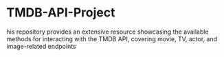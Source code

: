 # TMDB-API-Project
his repository provides an extensive resource showcasing the available methods for interacting with the TMDB API, covering movie, TV, actor, and image-related endpoints
